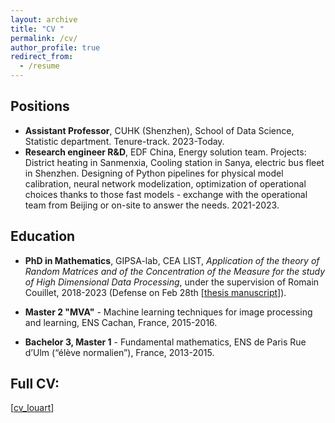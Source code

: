 ```yaml
---
layout: archive
title: "CV "
permalink: /cv/
author_profile: true
redirect_from:
  - /resume
---
```


<h2>Positions</h2> 

- **Assistant Professor**, CUHK (Shenzhen), School of Data Science, Statistic department. Tenure-track. 2023-Today.
- **Research engineer R&D**, EDF China, Energy solution team. Projects: District heating in Sanmenxia, Cooling station in Sanya, electric bus fleet in Shenzhen. Designing of Python pipelines for physical model calibration, neural network modelization, optimization of operational choices thanks to those fast models - exchange with the operational team from Beijing or on-site to answer the needs. 2021-2023.
  
<h2>Education</h2>

- **PhD in Mathematics**, GIPSA-lab, CEA LIST, *Application of the theory of Random Matrices and of the Concentration of the Measure for the study of High Dimensional Data Processing*, under the supervision of Romain Couillet, 2018-2023 (Defense on Feb 28th [[thesis manuscript](https://theses.hal.science/tel-04116888/file/LOUART_2023_archivage.pdf)]).
  
- **Master 2 "MVA"** - Machine learning techniques for image processing and learning, ENS Cachan, France, 2015-2016.

- **Bachelor 3, Master 1** - Fundamental mathematics, ENS de Paris Rue d’Ulm (“élève normalien”), France, 2013-2015.



<h2>Full CV: </h2> 

[[cv_louart](https://cosmital.github.io/files/1_CV_LOUART.pdf)] 
